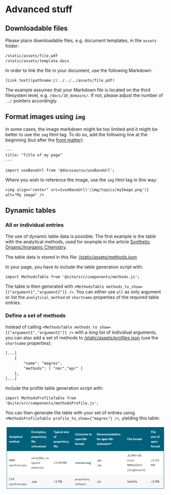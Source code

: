 # Advanced stuff

## Downloadable files

Please place downloadable files, e.g. document templates, in the `assets` folder:
```
/static/assets/file.pdf
/static/assets/template.docx
```

In order to link the file in your document, use the following Markdown:

```
[Link text](pathname://../../../assets/file.pdf)
```

The example assumes that your Markdown file is located on the third filesystem level, e.g. `/docs/10_domains/`. If not, please adjust the number of `../` pointers accordingly.


## Format images using `img`

In some cases, the image markdown might be too limited and it might be better to use the `img` html tag. To do so, add the following line at the beginning (but after the [front matter](https://docusaurus.io/docs/create-doc#doc-front-matter)):

```
---
title: "Title of my page"
---

import useBaseUrl from '@docusaurus/useBaseUrl';
```

Where you wish to reference the image, use the `img` html tag in this way:

```
<img align="center" src={useBaseUrl('/img/topics/myImage.png')} alt="My image" />
```


## Dynamic tables

### All or individual entries

The use of dynamic table data is possible. The first example is the table with the analytical methods, used for example in the article [Synthetic Organic/Inorganic Chemistry](../docs/10_domains/10_synthetic_chemistry.mdx).

The table data is stored in this file: [/static/assets/methods.json](../static/assets/methods.json)

In your page, you have to include the table generation script with:

```
import MethodsTable from '@site/src/components/methods.js';
```

The table is then generated with `<MethodsTable methods_to_show={["argument1","argument2"]} />`. You can either use `all` as only argument or list the `analytical_method` or `shortname` properties of the required table entries.

### Define a set of methods

Instead of calling `<MethodsTable methods_to_show={["argument1","argument2"]} />` with a long list of individual arguments, you can also add a set of methods to [/static/assets/profiles.json](../static/assets/profiles.json) (use the `shortname` properties):

```
[...]
    {
        "name": "magres",
        "methods": [ "nmr","epr" ]
    },
[...]
```

Include the profile table generation script with:

```
import MethodsProfileTable from '@site/src/components/methodsProfile.js';
```

You can then generate the table with your set of entries using `<MethodsProfileTable profile_to_show={"magres"} />`, yielding this table:

![](../static/img/readme/magres_table.png)